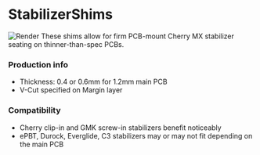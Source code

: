 # StabilizerShims
![Render](https://github.com/ai03-2725/StabilizerShims/blob/master/screenshot.jpg?raw=true)
These shims allow for firm PCB-mount Cherry MX stabilizer seating on thinner-than-spec PCBs.  

### Production info
* Thickness: 0.4 or 0.6mm for 1.2mm main PCB
* V-Cut specified on Margin layer

### Compatibility
* Cherry clip-in and GMK screw-in stabilizers benefit noticeably 
* ePBT, Durock, Everglide, C3 stabilizers may or may not fit depending on the main PCB
